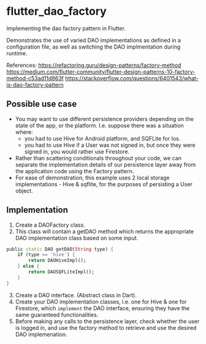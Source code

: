 # flutter_dao_factory

Implementing the dao factory pattern in Flutter. 

Demonstrates the use of varied DAO implementations as defined in a configuration file, as well as switching the DAO  implmentation during runtime. 

References: 
https://refactoring.guru/design-patterns/factory-method
https://medium.com/flutter-community/flutter-design-patterns-10-factory-method-c53ad11d863f 
https://stackoverflow.com/questions/6401543/what-is-dao-factory-pattern

## Possible use case 
- You may want to use different persistence providers depending on the state of the app, or the platform. I.e. suppose there was a situation where:
    - you had to use Hive for Android platform, and SQFLite for Ios. 
    - you had to use Hive if a User was not signed in, but once they were signed in, you would rather use Firestore.
- Rather than scattering conditionals throughout your code, we can separate the implementation details of our persistence layer away from the application code using the Factory pattern. 
- For ease of demonstration, this example uses 2 local storage implementations - Hive & sqflite, for the purposes of persisting a User object. 

## Implementation 
1. Create a DAOFactory class. 
2. This class will contain a getDAO method which returns the appropriate DAO implementation class based on some input. 
```dart
public static DAO getDAO(String type) {
    if (type == 'hive') {
        return DAOHiveImpl();
    } else {
        return DAOSQFLiteImpl();
    }
}
```
3. Create a DAO interface. (Abstract class in  Dart). 
4. Create your DAO implementation classes, i.e. one for Hive & one for Firestore, which `implement` the DAO interface, ensuring they have the same guaranteed functionalities. 
5. Before making any calls to the persistence layer, check whether the user is logged in, and use the factory method to retrieve and use the desired DAO implemenation. 

